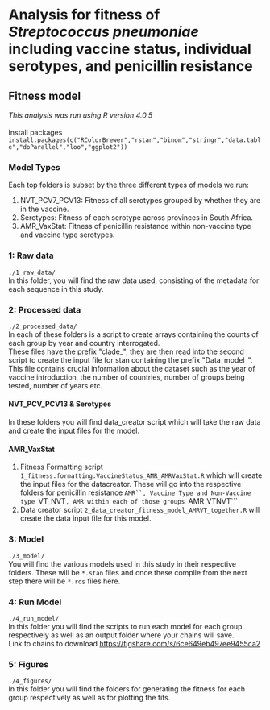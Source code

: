 # Analysis for fitness of *Streptococcus pneumoniae* including vaccine status, individual serotypes, and penicillin resistance
## Fitness model
*This analysis was run using R version 4.0.5* <br />
<br />
Install packages ```install.packages(c("RColorBrewer","rstan","binom","stringr","data.table","doParallel","loo","ggplot2"))```<br />
### Model Types
Each top folders is subset by the three different types of models we run: <br />
1)  NVT_PCV7_PCV13: Fitness of all serotypes grouped by whether they are in the vaccine.
2) Serotypes: Fitness of each serotype across provinces in South Africa.
3) AMR_VaxStat: Fitness of penicillin resistance within non-vaccine type and vaccine type serotypes.

### 1: Raw data
```./1_raw_data/```<br />
In this folder, you will find the raw data used, consisting of the metadata for each sequence in this study.  

### 2: Processed data
```./2_processed_data/```<br />
In each of these folders is a script to create arrays containing the counts of each group by year and country interrogated.<br />
These files have the prefix "clade_", they are then read into the second script to create the input file for stan containing the prefix "Data_model_". This file contains crucial information about the dataset such as the year of vaccine introduction, the number of countries, number of groups being tested, number of years etc. <br />
#### NVT_PCV_PCV13 & Serotypes
In these folders you will find data_creator script which will take the raw data and create the input files for the model. 
#### AMR_VaxStat
1) Fitness Formatting script ```1_fitness.formatting.VaccineStatus_AMR_AMRVaxStat.R``` which will create the input files for the datacreator. These will go into the respective folders for penicillin resistance ```AMR``, Vaccine Type and Non-Vaccine type ```VT_NVT```, AMR within each of those groups ```AMR_VTNVT``` <br />
2) Data creator script ```2_data_creator_fitness_model_AMRVT_together.R``` will create the data input file for this model.

### 3: Model
```./3_model/```<br />
You will find the various models used in this study in their respective folders. These will be ```*.stan``` files and once these compile from the next step there will be ```*.rds``` files here. 

### 4: Run Model
```./4_run_model/```<br />
In this folder you will find the scripts to run each model for each group respectively as well as an output folder where your chains will save. <br>
Link to chains to download https://figshare.com/s/6ce649eb497ee9455ca2

### 5: Figures
```./4_figures/```<br />
In this folder you will find the folders for generating the fitness for each group respectively as well as for plotting the fits. 
